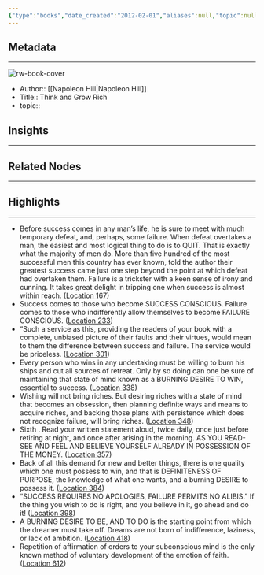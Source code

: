 ```yaml
---
{"type":"books","date_created":"2012-02-01","aliases":null,"topic":null,"url":null,"layout":null,"banner":null,"dg-publish":true,"tags":null,"permalink":"/300-biblio/100-books/think-and-grow-rich/","dgPassFrontmatter":true,"created":"2023-10-20T12:44:15.000-05:00","updated":"2023-10-20T12:44:15.000-05:00"}
---
```


## Metadata
---
![rw-book-cover](https://images-na.ssl-images-amazon.com/images/I/51Uw5tYiqsL._SL200_.jpg)
- Author:: [[Napoleon Hill\|Napoleon Hill]]
- Title:: Think and Grow Rich
- topic::  



## Insights
---
## Related Nodes
---

## Highlights 
---
- Before success comes in any man’s life, he is sure to meet with much temporary defeat, and, perhaps, some failure. When defeat overtakes a man, the easiest and most logical thing to do is to QUIT. That is exactly what the majority of men do. More than five hundred of the most successful men this country has ever known, told the author their greatest success came just one step beyond the point at which defeat had overtaken them. Failure is a trickster with a keen sense of irony and cunning. It takes great delight in tripping one when success is almost within reach. ([Location 167](https://readwise.io/to_kindle?action=open&asin=B0012U445Y&location=167))
- Success comes to those who become SUCCESS CONSCIOUS. Failure comes to those who indifferently allow themselves to become FAILURE CONSCIOUS. ([Location 233](https://readwise.io/to_kindle?action=open&asin=B0012U445Y&location=233))
- “Such a service as this, providing the readers of your book with a complete, unbiased picture of their faults and their virtues, would mean to them the difference between success and failure. The service would be priceless. ([Location 301](https://readwise.io/to_kindle?action=open&asin=B0012U445Y&location=301))
- Every person who wins in any undertaking must be willing to burn his ships and cut all sources of retreat. Only by so doing can one be sure of maintaining that state of mind known as a BURNING DESIRE TO WIN, essential to success. ([Location 338](https://readwise.io/to_kindle?action=open&asin=B0012U445Y&location=338))
- Wishing will not bring riches. But desiring riches with a state of mind that becomes an obsession, then planning definite ways and means to acquire riches, and backing those plans with persistence which does not recognize failure, will bring riches. ([Location 348](https://readwise.io/to_kindle?action=open&asin=B0012U445Y&location=348))
- Sixth . Read your written statement aloud, twice daily, once just before retiring at night, and once after arising in the morning. AS YOU READ-SEE AND FEEL AND BELIEVE YOURSELF ALREADY IN POSSESSION OF THE MONEY. ([Location 357](https://readwise.io/to_kindle?action=open&asin=B0012U445Y&location=357))
- Back of all this demand for new and better things, there is one quality which one must possess to win, and that is DEFINITENESS OF PURPOSE, the knowledge of what one wants, and a burning DESIRE to possess it. ([Location 384](https://readwise.io/to_kindle?action=open&asin=B0012U445Y&location=384))
- “SUCCESS REQUIRES NO APOLOGIES, FAILURE PERMITS NO ALIBIS.” If the thing you wish to do is right, and you believe in it, go ahead and do it! ([Location 398](https://readwise.io/to_kindle?action=open&asin=B0012U445Y&location=398))
- A BURNING DESIRE TO BE, AND TO DO is the starting point from which the dreamer must take off. Dreams are not born of indifference, laziness, or lack of ambition. ([Location 418](https://readwise.io/to_kindle?action=open&asin=B0012U445Y&location=418))
- Repetition of affirmation of orders to your subconscious mind is the only known method of voluntary development of the emotion of faith. ([Location 612](https://readwise.io/to_kindle?action=open&asin=B0012U445Y&location=612))
